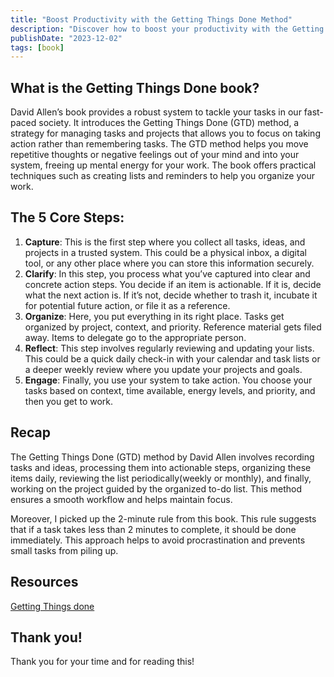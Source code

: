 ```yaml
---
title: "Boost Productivity with the Getting Things Done Method"
description: "Discover how to boost your productivity with the Getting Things Done method. Learn actionable strategies to organize your work and reduce stress."
publishDate: "2023-12-02"
tags: [book]
---
```


## What is the Getting Things Done book?

David Allen’s book provides a robust system to tackle your tasks in our fast-paced society. It introduces the Getting Things Done (GTD) method, a strategy for managing tasks and projects that allows you to focus on taking action rather than remembering tasks. The GTD method helps you move repetitive thoughts or negative feelings out of your mind and into your system, freeing up mental energy for your work. The book offers practical techniques such as creating lists and reminders to help you organize your work.

## The 5 Core Steps:

1. **Capture**: This is the first step where you collect all tasks, ideas, and projects in a trusted system. This could be a physical inbox, a digital tool, or any other place where you can store this information securely.
2. **Clarify**: In this step, you process what you’ve captured into clear and concrete action steps. You decide if an item is actionable. If it is, decide what the next action is. If it’s not, decide whether to trash it, incubate it for potential future action, or file it as a reference.
3. **Organize**: Here, you put everything in its right place. Tasks get organized by project, context, and priority. Reference material gets filed away. Items to delegate go to the appropriate person.
4. **Reflect**: This step involves regularly reviewing and updating your lists. This could be a quick daily check-in with your calendar and task lists or a deeper weekly review where you update your projects and goals.
5. **Engage**: Finally, you use your system to take action. You choose your tasks based on context, time available, energy levels, and priority, and then you get to work.

## Recap

The Getting Things Done (GTD) method by David Allen involves recording tasks and ideas, processing them into actionable steps, organizing these items daily, reviewing the list periodically(weekly or monthly), and finally, working on the project guided by the organized to-do list. This method ensures a smooth workflow and helps maintain focus.

Moreover, I picked up the 2-minute rule from this book. This rule suggests that if a task takes less than 2 minutes to complete, it should be done immediately. This approach helps to avoid procrastination and prevents small tasks from piling up.

## Resources

[Getting Things done](https://gettingthingsdone.com/)

## Thank you!

Thank you for your time and for reading this!
